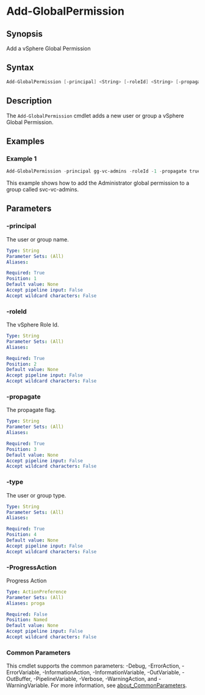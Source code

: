# Add-GlobalPermission

## Synopsis

Add a vSphere Global Permission

## Syntax

```powershell
Add-GlobalPermission [-principal] <String> [-roleId] <String> [-propagate] <String> [-type] <String> [-ProgressAction <ActionPreference>] [<CommonParameters>]
```

## Description

The `Add-GlobalPermission` cmdlet adds a new user or group a vSphere Global Permission.

## Examples

### Example 1

```powershell
Add-GlobalPermission -principal gg-vc-admins -roleId -1 -propagate true -type group
```

This example shows how to add the Administrator global permission to a group called svc-vc-admins.

## Parameters

### -principal

The user or group name.

```yaml
Type: String
Parameter Sets: (All)
Aliases:

Required: True
Position: 1
Default value: None
Accept pipeline input: False
Accept wildcard characters: False
```

### -roleId

The vSphere Role Id.

```yaml
Type: String
Parameter Sets: (All)
Aliases:

Required: True
Position: 2
Default value: None
Accept pipeline input: False
Accept wildcard characters: False
```

### -propagate

The propagate flag.

```yaml
Type: String
Parameter Sets: (All)
Aliases:

Required: True
Position: 3
Default value: None
Accept pipeline input: False
Accept wildcard characters: False
```

### -type

The user or group type.

```yaml
Type: String
Parameter Sets: (All)
Aliases:

Required: True
Position: 4
Default value: None
Accept pipeline input: False
Accept wildcard characters: False
```

### -ProgressAction

Progress Action

```yaml
Type: ActionPreference
Parameter Sets: (All)
Aliases: proga

Required: False
Position: Named
Default value: None
Accept pipeline input: False
Accept wildcard characters: False
```

### Common Parameters

This cmdlet supports the common parameters: -Debug, -ErrorAction, -ErrorVariable, -InformationAction, -InformationVariable, -OutVariable, -OutBuffer, -PipelineVariable, -Verbose, -WarningAction, and -WarningVariable. For more information, see [about_CommonParameters](http://go.microsoft.com/fwlink/?LinkID=113216).
